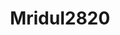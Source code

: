 ---
title: Mridul2820
github: https://github.com/Mridul2820
mode: dark
transition: 3s
archetype:
  - Little Bit of Everything
---